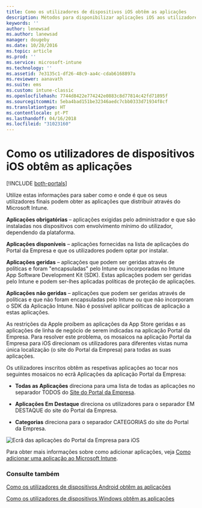 ```yaml
---
title: Como os utilizadores de dispositivos iOS obtêm as aplicações
description: Métodos para disponibilizar aplicações iOS aos utilizadores finais
keywords: ''
author: lenewsad
ms.author: lanewsad
manager: dougeby
ms.date: 10/28/2016
ms.topic: article
ms.prod: ''
ms.service: microsoft-intune
ms.technology: ''
ms.assetid: 7e3135c1-df26-48c9-aa4c-cdab6168897a
ms.reviewer: aanavath
ms.suite: ems
ms.custom: intune-classic
ms.openlocfilehash: 7744d8422e774242e0883c8d77814c42fd71895f
ms.sourcegitcommit: 5eba4bad151be32346aedc7cbb0333d71934f8cf
ms.translationtype: HT
ms.contentlocale: pt-PT
ms.lasthandoff: 04/16/2018
ms.locfileid: "31023160"
---
```

# <a name="how-your-ios-users-get-their-apps"></a>Como os utilizadores de dispositivos iOS obtêm as aplicações

[!INCLUDE [both-portals](./includes/note-for-both-portals.md)]

Utilize estas informações para saber como e onde é que os seus utilizadores finais podem obter as aplicações que distribuir através do Microsoft Intune.

**Aplicações obrigatórias** – aplicações exigidas pelo administrador e que são instaladas nos dispositivos com envolvimento mínimo do utilizador, dependendo da plataforma.

**Aplicações disponíveis** – aplicações fornecidas na lista de aplicações do Portal da Empresa e que os utilizadores podem optar por instalar.

**Aplicações geridas** – aplicações que podem ser geridas através de políticas e foram "encapsuladas" pelo Intune ou incorporadas no Intune App Software Development Kit (SDK). Estas aplicações podem ser geridas pelo Intune e podem ser-lhes aplicadas políticas de proteção de aplicações.

**Aplicações não geridas** – aplicações que podem ser geridas através de políticas e que não foram encapsuladas pelo Intune ou que não incorporam o SDK da Aplicação Intune. Não é possível aplicar políticas de aplicação a estas aplicações.

As restrições da Apple proíbem as aplicações da App Store geridas e as aplicações de linha de negócio de serem indicadas na aplicação Portal da Empresa. Para resolver este problema, os mosaicos na aplicação Portal da Empresa para iOS direcionam os utilizadores para diferentes vistas numa única localização (o site do Portal da Empresa) para todas as suas aplicações.

Os utilizadores inscritos obtêm as respetivas aplicações ao tocar nos seguintes mosaicos no ecrã Aplicações da aplicação Portal da Empresa:

- **Todas as Aplicações** direciona para uma lista de todas as aplicações no separador TODOS do [Site do Portal da Empresa](https://portal.manage.microsoft.com).

- **Aplicações Em Destaque** direciona os utilizadores para o separador EM DESTAQUE do site do Portal da Empresa.

- **Categorias** direciona para o separador CATEGORIAS do site do Portal da Empresa.


![Ecrã das aplicações do Portal da Empresa para iOS](./media/ios-cp-app-main-apps-screen.png)

Para obter mais informações sobre como adicionar aplicações, veja [Como adicionar uma aplicação ao Microsoft Intune](apps-add.md).

### <a name="see-also"></a>Consulte também
[Como os utilizadores de dispositivos Android obtêm as aplicações](end-user-apps-android.md)

[Como os utilizadores de dispositivos Windows obtêm as aplicações](end-user-apps-windows.md)

